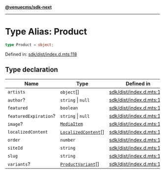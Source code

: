 [**@venuecms/sdk-next**](../Index.md)

***

# Type Alias: Product

```ts
type Product = object;
```

Defined in: [sdk/dist/index.d.mts:118](https://github.com/venuecms/sdk/blob/da35bc89025fb85e596c6443c84da7b9eb9593b5/packages/sdk/dist/index.d.mts#L118)

## Type declaration

| Name | Type | Defined in |
| ------ | ------ | ------ |
| <a id="artists"></a> `artists` | `object`[] | [sdk/dist/index.d.mts:127](https://github.com/venuecms/sdk/blob/da35bc89025fb85e596c6443c84da7b9eb9593b5/packages/sdk/dist/index.d.mts#L127) |
| <a id="author"></a> `author`? | `string` \| `null` | [sdk/dist/index.d.mts:124](https://github.com/venuecms/sdk/blob/da35bc89025fb85e596c6443c84da7b9eb9593b5/packages/sdk/dist/index.d.mts#L124) |
| <a id="featured"></a> `featured` | `boolean` | [sdk/dist/index.d.mts:122](https://github.com/venuecms/sdk/blob/da35bc89025fb85e596c6443c84da7b9eb9593b5/packages/sdk/dist/index.d.mts#L122) |
| <a id="featuredexpiration"></a> `featuredExpiration`? | `string` \| `null` | [sdk/dist/index.d.mts:123](https://github.com/venuecms/sdk/blob/da35bc89025fb85e596c6443c84da7b9eb9593b5/packages/sdk/dist/index.d.mts#L123) |
| <a id="image"></a> `image`? | [`MediaItem`](MediaItem.md) | [sdk/dist/index.d.mts:125](https://github.com/venuecms/sdk/blob/da35bc89025fb85e596c6443c84da7b9eb9593b5/packages/sdk/dist/index.d.mts#L125) |
| <a id="localizedcontent"></a> `localizedContent` | [`LocalizedContent`](LocalizedContent.md)[] | [sdk/dist/index.d.mts:126](https://github.com/venuecms/sdk/blob/da35bc89025fb85e596c6443c84da7b9eb9593b5/packages/sdk/dist/index.d.mts#L126) |
| <a id="order"></a> `order` | `number` | [sdk/dist/index.d.mts:121](https://github.com/venuecms/sdk/blob/da35bc89025fb85e596c6443c84da7b9eb9593b5/packages/sdk/dist/index.d.mts#L121) |
| <a id="siteid"></a> `siteId` | `string` | [sdk/dist/index.d.mts:119](https://github.com/venuecms/sdk/blob/da35bc89025fb85e596c6443c84da7b9eb9593b5/packages/sdk/dist/index.d.mts#L119) |
| <a id="slug"></a> `slug` | `string` | [sdk/dist/index.d.mts:120](https://github.com/venuecms/sdk/blob/da35bc89025fb85e596c6443c84da7b9eb9593b5/packages/sdk/dist/index.d.mts#L120) |
| <a id="variants"></a> `variants`? | [`ProductVariant`](ProductVariant.md)[] | [sdk/dist/index.d.mts:130](https://github.com/venuecms/sdk/blob/da35bc89025fb85e596c6443c84da7b9eb9593b5/packages/sdk/dist/index.d.mts#L130) |
